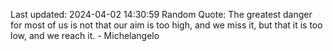 Last updated: 2024-04-02 14:30:59
Random Quote: The greatest danger for most of us is not that our aim is too high, and we miss it, but that it is too low, and we reach it. - Michelangelo